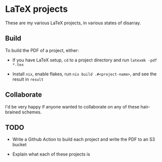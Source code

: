 # LaTeX projects

These are my various LaTeX projects, in various states of disarray.

## Build

To build the PDF of a project, either:

* If you have LaTeX setup, `cd` to a project directory and run `latexmk -pdf *.tex`

* Install `nix`, enable flakes, run `nix build .#<project-name>`, and see the result in `result`

## Collaborate

I'd be very happy if anyone wanted to collaborate on any of these hair-brained schemes.

## TODO

* Write a Github Action to build each project and write the PDF to an S3 bucket

* Explain what each of these projects is
